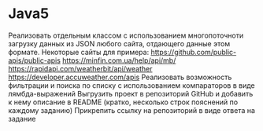 # Java5

Реализовать отдельным классом с использованием многопоточноти загрузку данных из JSON любого сайта, отдающего данные  этом формате. 
Некоторые сайты для примера:
https://github.com/public-apis/public-apis
https://minfin.com.ua/help/api/mb/
https://rapidapi.com/weatherbit/api/weather
https://developer.accuweather.com/apis
Реализовать возможность фильтрации и поиска по списку с использованием компараторов в виде лямбда-выражений
Выгрузить проект в репозиторий GitHub и добавить к нему описание в README (кратко, несколько строк пояснений по каждому заданию)
Прикрепить ссылку на репозиторий в виде ответа на задание

